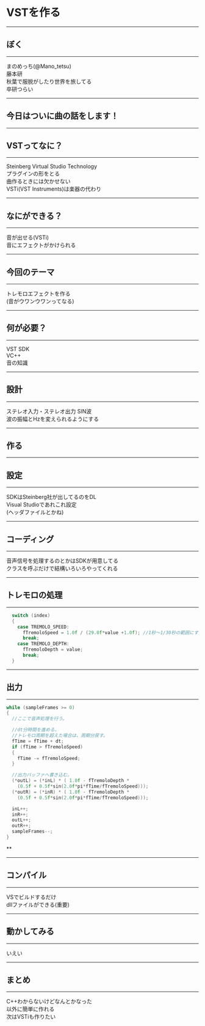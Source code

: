 # VSTを作る

---

## ぼく
- - -
まのめっち(@Mano_tetsu)  
藤本研  
秋葉で服脱がしたり世界を旅してる  
卒研つらい

---

## 今日はついに曲の話をします！

---

## VSTってなに？
- - -
Steinberg Virtual Studio Technology  
プラグインの形をとる  
曲作るときには欠かせない  
VSTi(VST Instruments)は楽器の代わり

---

## なにができる？
- - -
音が出せる(VSTi)  
音にエフェクトがかけられる

---

## 今回のテーマ
- - -
トレモロエフェクトを作る  
(音がウワンウワンってなる)

---

## 何が必要？
- - -
VST SDK  
VC++  
音の知識

---

## 設計
- - -
ステレオ入力・ステレオ出力
SIN波  
波の振幅とHzを変えられるようにする

---

## 作る

---

## 設定
- - -
SDKはSteinberg社が出してるのをDL  
Visual Studioであれこれ設定  
(ヘッダファイルとかね)

---

## コーディング
- - -
音声信号を処理するのとかはSDKが用意してる  
クラスを呼ぶだけで結構いろいろやってくれる

---

## トレモロの処理
- - -
```cpp
  switch (index)
  {
    case TREMOLO_SPEED:
      fTremoloSpeed = 1.0f / (29.0f*value +1.0f); //1秒～1/30秒の範囲にする
      break;
    case TREMOLO_DEPTH:
      fTremoloDepth = value;
      break;
  }
```

---

## 出力
- - -

```cpp
while (sampleFrames >= 0)
{
  //ここで音声処理を行う。

  //dt分時間を進める。
  //トレモロ周期を超えた場合は、周期分戻す。
  fTime = fTime + dt;
  if (fTime > fTremoloSpeed)
  {
    fTime -= fTremoloSpeed;
  }

  //出力バッファへ書き込む。
  (*outL) = (*inL) * ( 1.0f - fTremoloDepth *
    (0.5f + 0.5f*sin(2.0f*pi*fTime/fTremoloSpeed)));
  (*outR) = (*inR) * ( 1.0f - fTremoloDepth *
    (0.5f + 0.5f*sin(2.0f*pi*fTime/fTremoloSpeed)));

  inL++;
  inR++;
  outL++;
  outR++;
  sampleFrames--;
}
```
**

---

## コンパイル
- - -
VSでビルドするだけ  
dllファイルができる(重要)

---

## 動かしてみる
- - -
いえい

---

## まとめ
- - -
C++わからないけどなんとかなった  
以外に簡単に作れる  
次はVSTiも作りたい

